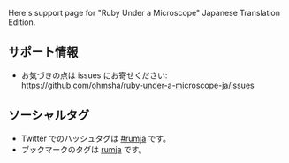 Here's support page for "Ruby Under a Microscope" Japanese Translation Edition.

## サポート情報

* お気づきの点は issues にお寄せください: https://github.com/ohmsha/ruby-under-a-microscope-ja/issues

## ソーシャルタグ

* Twitter でのハッシュタグは [#rumja](https://twitter.com/search?q=%23rumja) です。
* ブックマークのタグは [rumja](http://b.hatena.ne.jp/t/rumja?sort=eid) です。
